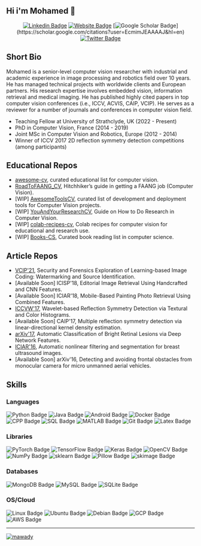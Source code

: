 ## Hi i'm Mohamed 👋
<!-- <p align='center'>
  <a href="#"><img src="https://visitor-badge.glitch.me/badge?page_id=mawady.mawady??style=for-the-badge&logo=appveyor"></a>
</p> -->

<!-- <p align="left"> <img src="https://komarev.com/ghpvc/?username=mawady&label=Profile%20views&color=0e75b6&style=flat" alt="mawady" /> </p> -->

<div align="center">
  
[![Linkedin Badge](https://img.shields.io/badge/-mawady-blue?style=flat&logo=Linkedin&logoColor=white&link=https://www.linkedin.com/in/mawady/)](https://www.linkedin.com/in/mawady/)
[![Website Badge](https://img.shields.io/badge/-website-47CCCC?style=flat&logo=Google-Chrome&logoColor=white&link=https://mawady.github.io)](https://mawady.github.io)
[![Google Scholar Badge](https://img.shields.io/badge/-googlescholar-47CCCC?style=flat&logo=googlescholar&logoColor=white&link=[https://mawady.github.io](https://scholar.google.com/citations?user=EcmimJEAAAAJ&hl=en))](https://scholar.google.com/citations?user=EcmimJEAAAAJ&hl=en)
[![Twitter Badge](https://img.shields.io/badge/-@mawady-1ca0f1?style=flat&labelColor=1ca0f1&logo=twitter&logoColor=white&link=https://twitter.com/mawady)](https://twitter.com/mawady)  

</div>

## Short Bio
Mohamed is a senior-level computer vision researcher with industrial and academic experience in image processing and robotics field over 10 years. He has managed technical projects with worldwide clients and European partners. His research expertise involves embedded vision, information retrieval and medical imaging. He has published highly cited papers in top computer vision conferences (i.e., ICCV, ACVIS, CAIP, VCIP). He serves as a reviewer for a number of journals and conferences in computer vision field.
- Teaching Fellow at University of Strathclyde, UK (2022 - Present)
- PhD in Computer Vision, France (2014 - 2019)
- Joint MSc in Computer Vision and Robotics, Europe (2012 - 2014)
- Winner of ICCV 2017 2D reflection symmetry detection competitions (among participants)

## Educational Repos
- [awesome-cv](https://github.com/mawady/awesome-cv), curated educational list for computer vision.
- [RoadToFAANG_CV](https://github.com/mawady/RoadToFAANG_CV), Hitchhiker’s guide in getting a FAANG job (Computer Vision).
- [WIP] [AwesomeToolsCV](https://github.com/mawady/awesome-tools-cv), curated list of development and deployment tools for Computer Vision projects.
- [WIP] [YouAndYourResearchCV](https://github.com/mawady/YouAndYourResearchCV.md), Guide on How to Do Research in Computer Vision.
- [WIP] [colab-recipes-cv](https://github.com/mawady/colab-recipes-cv), Colab recipes for computer vision for educational and research use.
- [WIP] [Books-CS](https://github.com/mawady/Books-CS), Curated book reading list in computer science.

## Article Repos
- [VCIP'21](https://github.com/mawady/vcip21), Security and Forensics Exploration of Learning-based Image Coding: Watermarking and Source Identification.
- [Available Soon] ICISP'18, Editorial Image Retrieval Using Handcrafted and CNN Features.
- [Available Soon] ICIAR'18, Mobile-Based Painting Photo Retrieval Using Combined Features.
- [ICCVW'17](https://github.com/mawady/ColorSymDetect), Wavelet-based Reflection Symmetry Detection via Textural and Color Histograms.
- [Available Soon] CAIP'17, Multiple reflection symmetry detection via linear-directional kernel density estimation.
- [arXiv'17](https://github.com/mawady/DeepRetinalClassification), Automatic Classification of Bright Retinal Lesions via Deep Network Features.
- [ICIAR'16](https://github.com/mawady/bus-segmentation), Automatic nonlinear filtering and segmentation for breast ultrasound images.
- [Available Soon] arXiv'16, Detecting and avoiding frontal obstacles from monocular camera for micro unmanned aerial vehicles.

## Skills
### Languages
![Python Badge](https://img.shields.io/badge/-Python-blue?style=flat&logo=Python&logoColor=white)
![Java Badge](https://img.shields.io/badge/-JAVA-blue?style=flat&logo=Java&logoColor=white)
![Android Badge](https://img.shields.io/badge/-Android-blue?style=flat&logo=Android&logoColor=white)
![Docker Badge](https://img.shields.io/badge/-Docker-blue?style=flat&logo=Docker&logoColor=white)
![CPP Badge](https://img.shields.io/badge/-C++-blue?style=flat&logo=cplusplus&logoColor=white)
![SQL Badge](https://img.shields.io/badge/-SQL-blue?style=flat&logo=SQL&logoColor=white)
![MATLAB Badge](https://img.shields.io/badge/-MATLAB-blue?style=flat&logo=MATLAB&logoColor=white)
![Git Badge](https://img.shields.io/badge/-Git-blue?style=flat&logo=Git&logoColor=white)
![Latex Badge](https://img.shields.io/badge/-Latex-blue?style=flat&logo=latex&logoColor=white)
### Libraries
![PyTorch Badge](https://img.shields.io/badge/-PyTorch-blue?style=flat&logo=PyTorch&logoColor=white)
![TensorFlow Badge](https://img.shields.io/badge/-TensorFlow-blue?style=flat&logo=TensorFlow&logoColor=white)
![Keras Badge](https://img.shields.io/badge/-Keras-blue?style=flat&logo=Keras&logoColor=white)
![OpenCV Badge](https://img.shields.io/badge/-OpenCV-blue?style=flat&logo=OpenCV&logoColor=white)
![NumPy Badge](https://img.shields.io/badge/-NumPy-blue?style=flat&logo=NumPy&logoColor=white)
![sklearn Badge](https://img.shields.io/badge/-sklearn-blue?style=flat&logo=scikitlearn&logoColor=white)
![Pillow Badge](https://img.shields.io/badge/-Pillow-blue?style=flat&logo=Pillow&logoColor=white)
![skimage Badge](https://img.shields.io/badge/-skimage-blue?style=flat&logo=skimage&logoColor=white)
### Databases
![MongoDB Badge](https://img.shields.io/badge/-MongoDB-blue?style=flat&logo=MongoDB&logoColor=white)
![MySQL Badge](https://img.shields.io/badge/-MySQL-blue?style=flat&logo=MySQL&logoColor=white)
![SQLite Badge](https://img.shields.io/badge/-SQLite-blue?style=flat&logo=SQLite&logoColor=white)
### OS/Cloud
![Linux Badge](https://img.shields.io/badge/-Linux-blue?style=flat&logo=Linux&logoColor=white)
![Ubuntu Badge](https://img.shields.io/badge/-Ubuntu-blue?style=flat&logo=Ubuntu&logoColor=white)
![Debian Badge](https://img.shields.io/badge/-Debian-blue?style=flat&logo=Debian&logoColor=white)
![GCP Badge](https://img.shields.io/badge/-GCP-blue?style=flat&logo=googlecloud&logoColor=white)
![AWS Badge](https://img.shields.io/badge/-AWS-blue?style=flat&logo=amazonaws&logoColor=white)

---

<!-- [![GitHub stats](https://github-readme-stats.vercel.app/api?username=mawady&show_icons=true&locale=en)](https://github.com/mawady) -->
<!-- [![Top Langs](https://github-readme-stats.vercel.app/api/top-langs/?username=mawady&show_icons=true&locale=en&layout=compact)](https://github.com/anuraghazra/github-readme-stats) -->
<p align="left"> <a href="https://github.com/ryo-ma/github-profile-trophy"><img src="https://github-profile-trophy.vercel.app/?username=mawady&column=8&no-frame=true" alt="mawady" /></a> </p>

<!--
**mawady/mawady** is a ✨ _special_ ✨ repository because its `README.md` (this file) appears on your GitHub profile.

Here are some ideas to get you started:

- 🔭 I’m currently working on ...
- 🌱 I’m currently learning ...
- 👯 I’m looking to collaborate on ...
- 🤔 I’m looking for help with ...
- 💬 Ask me about ...
- 📫 How to reach me: ...
- 😄 Pronouns: ...
- ⚡ Fun fact: ...
-->
